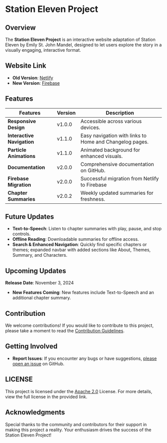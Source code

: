 # Station Eleven Project

## Overview

The **Station Eleven Project** is an interactive website adaptation of Station Eleven by Emily St. John Mandel, designed to let users explore the story in a visually engaging, interactive format.

## Website Link

- **Old Version**: [Netlify](https://station-eleven.netlify.app)
- **New Version**: [Firebase](https://station-eleven-b46d9.web.app/)

## Features

| Features | Version | Description |
|----------|---------|-------------|
| **Responsive Design**      | v1.0.0 | Accessible across various devices. |
| **Interactive Navigation** | v1.1.0 | Easy navigation with links to Home and Changelog pages. |
| **Particle Animations**    | v1.1.0 | Animated background for enhanced visuals. |
| **Documentation**          | v2.0.0 | Comprehensive documentation on GitHub. |
| **Firebase Migration**     | v2.0.0 | Successful migration from Netlify to Firebase |
| **Chapter Summaries**      | v2.0.2 | Weekly updated summaries for freshness. |

## Future Updates

- **Text-to-Speech**: Listen to chapter summaries with play, pause, and stop controls.
- **Offline Reading**: Downloadable summaries for offline access.
- **Search & Enhanced Navigation**: Quickly find specific chapters or themes; expanded navbar with added sections like About, Themes, Summary, and Characters.

## Upcoming Updates
**Release Date**: November 3, 2024
 - **New Features Coming**: New features include Text-to-Speech and an additional chapter summary.

## Contribution
We welcome contributions! If you would like to contribute to this project, please take a moment to read the [Contribution Guidelines](docs/Contribution-Guidelines.md).

## Getting Involved
 - **Report Issues**: If you encounter any bugs or have suggestions, [please open an issue](https://github.com/Lei0x1/Station-Eleven/issues) on GitHub.

## LICENSE

This project is licensed under the [Apache 2.0](LICENSE) License. For more details, view the full license in the provided link.

## Acknowledgments

Special thanks to the community and contributors for their support in making this project a reality. Your enthusiasm drives the success of the Station Eleven Project!